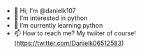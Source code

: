 - 👋 Hi, I’m @danielk107
- 👀 I’m interested in python
- 🌱 I’m currently learning python
- 📫 How to reach me? My twiiter of course! (https://twitter.com/Danielk06512583)
